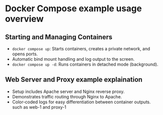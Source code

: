# Docker Compose example usage overview

## Starting and Managing Containers

- `docker compose up`: Starts containers, creates a private network, and opens ports.
- Automatic bind mount handling and log output to the screen.
- `docker compose up -d`: Runs containers in detached mode (background).

## Web Server and Proxy example explaination
- Setup includes Apache server and Nginx reverse proxy.
- Demonstrates traffic routing through Nginx to Apache.
- Color-coded logs for easy differentiation between container outputs. such as web-1 and proxy-1
